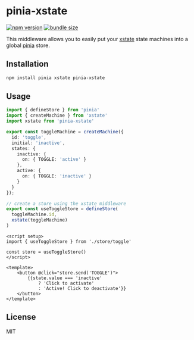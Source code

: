 # pinia-xstate

[![npm version](https://badge.fury.io/js/pinia-xstate.svg)](https://badge.fury.io/js/pinia-xstate)
[![bundle size](https://badgen.net/bundlephobia/minzip/pinia-xstate)](https://bundlephobia.com/result?p=pinia-xstate)

This middleware allows you to easily put your [xstate](https://github.com/statelyai/xstate) state machines into a global [pinia](https://pinia.esm.dev/) store.

## Installation

```bash
npm install pinia xstate pinia-xstate
```

## Usage

```ts
import { defineStore } from 'pinia'
import { createMachine } from 'xstate'
import xstate from 'pinia-xstate'

export const toggleMachine = createMachine({
  id: 'toggle',
  initial: 'inactive',
  states: {
    inactive: {
      on: { TOGGLE: 'active' }
    },
    active: {
      on: { TOGGLE: 'inactive' }
    }
  }
});

// create a store using the xstate middleware
export const useToggleStore = defineStore(
  toggleMachine.id,
  xstate(toggleMachine)
)
```

```vue
<script setup>
import { useToggleStore } from './store/toggle'

const store = useToggleStore()
</script>

<template>
    <button @click="store.send('TOGGLE')">
        {{state.value === 'inactive'
            ? 'Click to activate'
            : 'Active! Click to deactivate'}}
    </button>
</template>
```

## License

MIT
